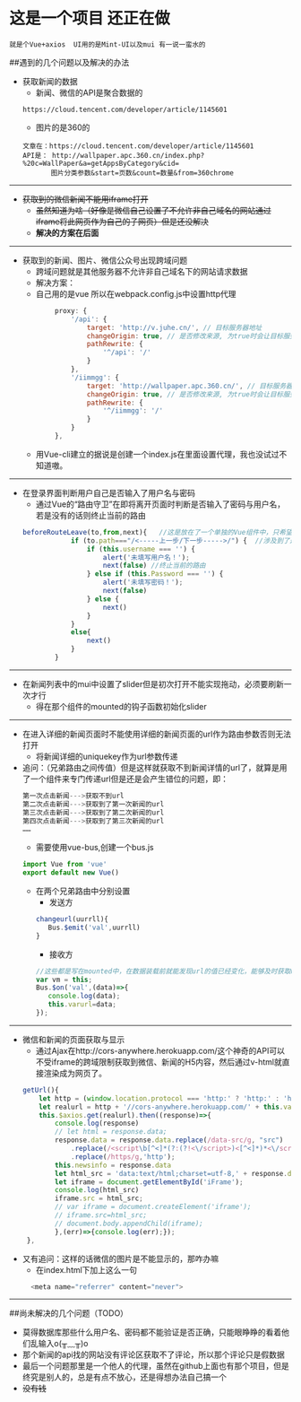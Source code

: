 # 这是一个项目 还正在做
```
就是个Vue+axios  UI用的是Mint-UI以及mui 有一说一蛮水的
```
##遇到的几个问题以及解决的办法
+ 获取新闻的数据
   + 新闻、微信的API是聚合数据的
  ```
  https://cloud.tencent.com/developer/article/1145601
  ```
   + 图片的是360的
  ```
  文章在：https://cloud.tencent.com/developer/article/1145601
  API是： http://wallpaper.apc.360.cn/index.php?%20c=WallPaper&a=getAppsByCategory&cid=
         图片分类参数&start=页数&count=数量&from=360chrome
  ```
---
+ ~~获取到的微信新闻不能用iframe打开~~
   + ~~虽然知道为啥（好像是微信自己设置了不允许非自己域名的网站通过iframe将此网页作为自己的子网页）但是还没解决~~
   + **解决的方案在后面**
---
+ 获取到的新闻、图片、微信公众号出现跨域问题
   + 跨域问题就是其他服务器不允许非自己域名下的网站请求数据
   + 解决方案：
   + 自己用的是vue 所以在webpack.config.js中设置http代理
  ```javascript
          proxy: {
              '/api': {
                  target: 'http://v.juhe.cn/', // 目标服务器地址
                  changeOrigin: true, // 是否修改来源, 为true时会让目标服务器以为是webpack-dev-server发出的请求!
                  pathRewrite: {
                      '^/api': '/'
                  }
              },
              '/iimmgg': {
                  target: 'http://wallpaper.apc.360.cn/', // 目标服务器地址
                  changeOrigin: true, // 是否修改来源, 为true时会让目标服务器以为是webpack-dev-server发出的请求!
                  pathRewrite: {
                      '^/iimmgg': '/'
                  }
              }
          },
  ```
   + 用Vue-cli建立的据说是创建一个index.js在里面设置代理，我也没试过不知道嗷。
---
+ 在登录界面判断用户自己是否输入了用户名与密码
   + 通过Vue的“路由守卫”在即将离开页面时判断是否输入了密码与用户名，若是没有的话则终止当前的路由
   ```javascript
   beforeRouteLeave(to,from,next){   //这是放在了一个单独的Vue组件中，只希望对这个组件进行路由的守卫
               if (to.path==="/<-----上一步/下一步----->/") {  //涉及到了返回与下一步所以这里需要限制一下
                   if (this.username === '') {
                       alert('未填写用户名！');
                       next(false) //终止当前的路由
                   } else if (this.Password === '') {
                       alert('未填写密码！');
                       next(false)
                   } else {
                       next()
                   }
               }
               else{
                   next()
               }
           }
   ```
---  
+ 在新闻列表中的mui中设置了slider但是初次打开不能实现拖动，必须要刷新一次才行
   + 得在那个组件的mounted的钩子函数初始化slider
---   
+ 在进入详细的新闻页面时不能使用详细的新闻页面的url作为路由参数否则无法打开
   + 将新闻详细的uniquekey作为url参数传递
+ 追问：（兄弟路由之间传值）但是这样就获取不到新闻详情的url了，就算是用了一个组件来专门传递url但是还是会产生错位的问题，即：
   ```javascript
   第一次点击新闻--->获取不到url
   第二次点击新闻--->获取到了第一次新闻的url
   第三次点击新闻--->获取到了第二次新闻的url
   第四次点击新闻--->获取到了第三次新闻的url
   ……
   ```
   + 需要使用vue-bus,创建一个bus.js 
   ```javascript
  import Vue from 'vue'
  export default new Vue()
  ```
  + 在两个兄弟路由中分别设置
     + 发送方
     ```javascript
    changeurl(uurrll){
        Bus.$emit('val',uurrll)
    }
    ```
     + 接收方
     ```javascript
    //这些都是写在mounted中，在数据装载前就能发现url的值已经变化，能够及时获取url
    var vm = this;
    Bus.$on('val',(data)=>{
        console.log(data);
        this.varurl=data;
    });
    ```
---
+ 微信和新闻的页面获取与显示
  + 通过Ajax在http://cors-anywhere.herokuapp.com/这个神奇的API可以不受iframe的跨域限制获取到微信、新闻的H5内容，然后通过v-html就直接渲染成为网页了。
  ```javascript
  getUrl(){
      let http = (window.location.protocol === 'http:' ? 'http:' : 'https:');
      let realurl = http + '//cors-anywhere.herokuapp.com/' + this.varurl;
      this.$axios.get(realurl).then((response)=>{
          console.log(response)
          // let html = response.data;
          response.data = response.data.replace(/data-src/g, "src")
              .replace(/<script\b[^<]*(?:(?!<\/script>)<[^<]*)*<\/script>/g, '')
              .replace(/https/g,'http');
          this.newsinfo = response.data
          let html_src = 'data:text/html;charset=utf-8,' + response.data;
          let iframe = document.getElementById('iFrame');
          console.log(html_src)
          iframe.src = html_src;
          // var iframe = document.createElement('iframe');
          // iframe.src=html_src;
          // document.body.appendChild(iframe);
          },(err)=>{console.log(err);});
   },
  ```
+ 又有追问：这样的话微信的图片是不能显示的，那咋办嘛
  +  在index.html下加上这么一句
  ```javascript
    <meta name="referrer" content="never">
  ```
---
##尚未解决的几个问题（TODO）
+ 莫得数据库那些什么用户名、密码都不能验证是否正确，只能眼睁睁的看着他们乱输入o(╥﹏╥)o
+ 那个新闻的api找的网站没有评论区获取不了评论，所以那个评论只是假数据
+ 最后一个问题那里是一个他人的代理，虽然在github上面也有那个项目，但是终究是别人的，总是有点不放心，还是得想办法自己搞一个
+ ~~没有钱~~